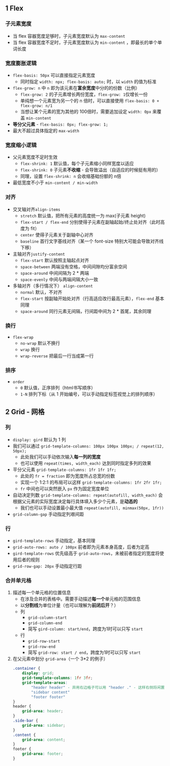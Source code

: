 ## 1 Flex

### 子元素宽度
- 当 flex 容器宽度足够时，子元素宽度默认为 `max-content`
- 当 flex 容器宽度不足时，子元素宽度默认为 `min-content` ，即最长的单个单词长度

### 宽度膨胀逻辑
- `flex-basis: 50px` 可以直接指定元素宽度
	- 同时指定 `width: npx; flex-basis: auto;` 时，以 `width` 的值为标准
- `flex-grow: n` 中 `n` 即为该元素在**富余宽度**中分的的份数（比例）
	- `flex-grow: 2` 的子元素增长两份宽度，`flex-grow: 1`仅增长一份
	- 单纯想一个元素宽为另一个的 n 倍时，可以直接使用 `flex-basis: 0 + flex-grow: n/1 `
	- 当想让某个元素的宽为其他的 100倍时，需要追加设定 `width: 0px` 来覆盖 `min-content`
- **等分父元素** - `flex-basis: 0px; flex-grow: 1;`
- 最大不超过具体指定的 `max-width`

### 宽度缩小逻辑
- 父元素宽度不足时生效
	- `flex-shrink: 1` 默认值，每个子元素缩小同样宽度以适应
	- `flex-shrink: 0` 子元素**不收缩** - 会导致溢出（自适应的时候挺有用的）
	- 同理，设置 `flex-shrink: n`  会收缩基础份额的 n倍
- 最低宽度不小于 `min-content / min-width`

### 对齐
- 交叉轴对齐`align-items`
	- `stretch` 默认值，把所有元素的高度统一为 max(子元素 height)
	- `flex-start / flex-end` 分别使得子元素在副轴起始/终止处对齐（此时高度为 fit）
	- `center` 使得子元素关于副轴中心对齐
	- `baseline` 首行文字基线对齐（某一个 font-size 特别大可能会导致对齐线下移）
- 主轴对齐`justify-content`
	- `flex-start` 默认按照主轴起点对齐
	- `space-between` 两端没有空格，中间间隙均分富余空间
	- `space-around` 中间间隔为 2 \* 两端
	- `space-evenly` 中间与两端间隔大小一致
- 多轴对齐（多行情况下） `align-content`
	- `normal` 默认，不对齐
	- `flex-start`  按副轴开始处对齐（行高适应改行最高元素），`flex-end` 基本同理
	- `space-around`  同行元素无间隔，行间距中间为 2 \* 首尾，其余同理

### 换行
- `flex-wrap`
	- `no-wrap` 默认不换行
	- `wrap` 换行
	- `wrap-reverse` 把最后一行当成第一行 

### 排序
- `order`
	- `0` 默认值，正序排列（html书写顺序）
	- `1-N` 排列下标（从 1 开始编号，可以手动指定标签视觉上的排列顺序） 

## 2 Grid - 网格

### 列
- `display: gird` 默认为 1 列
- 我们可以通过 `grid-template-columns: 100px 100px 100px; / repeat(12, 50px);`
	- 此处我们可以手动依次输入**每一列的宽度**
	- 也可以使用 `repeat(times, width_each)` 达到同时指定多列的效果
- 平分父元素 `grid-template-columns: 1fr 1fr 1fr;`
	- 此处的 `fr = fraction` 即为宽度所占总宽的份数
	- 实现一个 1:2:1 的布局可以这样 `grid-template-columns: 1fr 2fr 1fr;`
	- `fr` 中间也可以突然嵌入 `px` 作为固定宽度单位
- 自动决定列数 `grid-template-columns: repeat(autofill, width_each)` 
	会根据父元素的实际宽度决定每行具体填入多少个元素，是**动态的**
	- 我们也可以手动设置最小最大值 `repeat(autofill, minmax(50px, 1fr))`
- `grid-column-gap` 手动指定列艰间距

### 行
- `gird-template-rows` 手动指定，基本同理
- `grid-auto-rows: auto / 100px` 前者即为元素本身高度，后者为定高
- `gird-template-rows`  优先级高于  `grid-auto-rows`，未被前者指定的宽度将使用后者的规则
- `grid-row-gap: 20px` 手动指定行距

### 合并单元格
1. 描述每一个单元格的位置信息
	- 在涉及合并的表格中。需要手动描述**每一个**单元格的范围信息
	- 以**分割线**为单位计量（也可以理解为**前闭后开**？）
	- 列
		- `grid-column-start`
		- `grid-column-end`
		- 简写 `gird-column: start/end`，跨度为1时可以只写 `start`
	- 行
		- `grid-row-start`
		- `grid-row-end`
		- 简写 `grid-row: start / end`，跨度为1时可以只写 `start`
2. 在父元素中划分 `grid-area`（一个 3\*2 的例子）
	```css
	.container {
		display: grid;
		grid-template-columns: 1fr 3fr;
		grid-template-areas:
			"header header" - 弃用右边格子可以用 "header ." - 这样右侧将闲置
			"sidebar content"
			"footer footer"
	}
	header {
		grid-area: header;
	}
	.side-bar {
		grid-area: sidebar;
	}
	.content {
		grid-area: content;
	}
	footer {
		grid-area: footer;
	}
	```